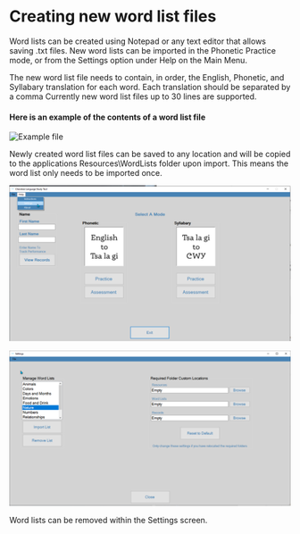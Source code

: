# Creating new word list files

Word lists can be created using Notepad or any text editor that allows saving .txt files. New word lists can be imported in the Phonetic Practice mode, or from the Settings option under Help on the Main Menu.

The new word list file needs to contain, in order, the English, Phonetic, and Syllabary translation for each word. Each translation should be separated by a comma Currently new word list files up to 30 lines are supported.

#### Here is an example of the contents of a word list file

![Example file]

Newly created word list files can be saved to any location and will be copied to the applications Resources\WordLists folder upon import. This means the word list only needs to be imported once.

![Settings]

![Settings Word List]

Word lists can be removed within the Settings screen.

[Example file]: https://github.com/fined-nsu/CherokeeLanguageStudyTool/blob/main/misc/ColorsNotepad.png"

[Settings]: https://github.com/fined-nsu/CherokeeLanguageStudyTool/blob/main/misc/SettingsMainMenu.png

[Settings Word List]: https://github.com/fined-nsu/CherokeeLanguageStudyTool/blob/main/misc/SettingsWordList.png
